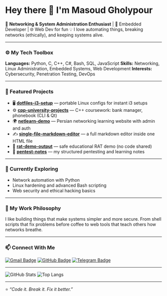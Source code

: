 # Hey there 👋 I'm Masoud Gholypour

🎯 **Networking & System Administration Enthusiast** | 🧰 Embedded Developer | 🌐 Web Dev for fun
💡 I love automating things, breaking networks (ethically), and keeping systems alive.

---

### ⚙️ My Tech Toolbox

**Languages:** Python, C, C++, C#, Bash, SQL, JavaScript
**Skills:** Networking, Linux Administration, Embedded Systems, Web Development
**Interests:** Cybersecurity, Penetration Testing, DevOps

---

### 🚀 Featured Projects

* 🖥️ [**dotfiles-i3-setup**](https://github.com/masoudgholypour/dotfiles-i3-setup) — portable Linux configs for instant i3 setups
* ⚙️ [**cpp-university-projects**](https://github.com/masoudgholypour/cpp-university-projects) — C++ coursework: bank manager, phonebook (CLI & Qt)
* 🌍 [**netlearn-demo**](https://github.com/masoudgholypour/netlearn-demo) — Persian networking learning website with admin and auth
* ✍️ [**single-file-markdown-editor**](https://github.com/masoudgholypour/single-file-markdown-editor) — a full markdown editor inside one HTML file
* 🔐 [**rat-demo-output**](https://github.com/masoudgholypour/rat-demo-output) — safe educational RAT demo (no code shared)
* 🧾 [**pentest-notes**](https://github.com/masoudgholypour/pentest-notes) — my structured pentesting and learning notes

---

### 🧠 Currently Exploring

* Network automation with Python
* Linux hardening and advanced Bash scripting
* Web security and ethical hacking basics

---

### 🧩 My Work Philosophy

I like building things that make systems simpler and more secure.
From shell scripts that fix problems before coffee to web tools that teach others how networks breathe.

---

### 📫 Connect With Me

[![Gmail Badge](https://img.shields.io/badge/Gmail-Contact-red?logo=gmail\&logoColor=white)](mailto:your.email@example.com)
[![GitHub Badge](https://img.shields.io/badge/GitHub-masoudgholypour-black?logo=github)](https://github.com/masoudgholypour)
[![Telegram Badge](https://img.shields.io/badge/Telegram-@yourusername-blue?logo=telegram)](https://t.me/yourusername)

---

![GitHub Stats](https://github-readme-stats.vercel.app/api?username=masoudgholypour\&show_icons=true\&theme=tokyonight)
![Top Langs](https://github-readme-stats.vercel.app/api/top-langs/?username=masoudgholypour\&layout=compact\&theme=tokyonight)

---

⭐ *“Code it. Break it. Fix it better.”*
